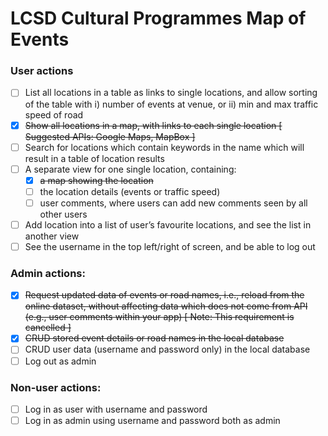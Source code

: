 # LCSD Cultural Programmes Map of Events

### User actions
- [ ] List all locations in a table as links to single locations, and allow sorting of the table with i) number of events at venue, or ii) min and max traffic speed of road
- [x] ~~Show all locations in a map, with links to each single location [ Suggested APIs: Google Maps, MapBox ]~~
- [ ] Search for locations which contain keywords in the name which will result in a table of location results
- [ ] A separate view for one single location, containing:
  - [x] ~~a map showing the location~~
  - [ ] the location details (events or traffic speed)
  - [ ] user comments, where users can add new comments seen by all other users
- [ ] Add location into a list of user’s favourite locations, and see the list in another view
- [ ] See the username in the top left/right of screen, and be able to log out

### Admin actions:
- [x] ~~Request updated data of events or road names, i.e., reload from the online dataset, without affecting data which does not come from API (e.g., user comments within your app) [ Note: This requirement is cancelled ]~~
- [x] ~~CRUD stored event details or road names in the local database~~
- [ ] CRUD user data (username and password only) in the local database
- [ ] Log out as admin

### Non-user actions:
- [ ] Log in as user with username and password
- [ ] Log in as admin using username and password both as admin
